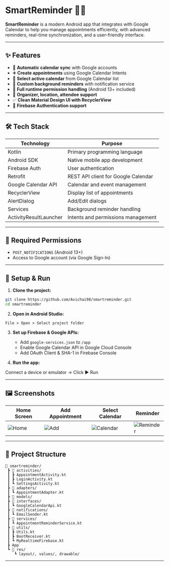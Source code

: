 # SmartReminder 📅🔔

**SmartReminder** is a modern Android app that integrates with Google Calendar to help you manage appointments efficiently, with advanced reminders, real-time synchronization, and a user-friendly interface.

---

## ✨ Features

- 🔄 **Automatic calendar sync** with Google accounts
- ➕ **Create appointments** using Google Calendar Intents
- 📅 **Select active calendar** from Google Calendar list
- 🔔 **Custom background reminders** with notification service
- 🛂 **Full runtime permission handling** (Android 13+ included)
- 👥 **Organizer, location, attendee support**
- ✅ **Clean Material Design UI with RecyclerView**
- 🔐 **Firebase Authentication support**

---

## 🛠️ Tech Stack

| Technology      | Purpose                                 |
|------------------|------------------------------------------|
| Kotlin           | Primary programming language            |
| Android SDK      | Native mobile app development           |
| Firebase Auth    | User authentication                    |
| Retrofit         | REST API client for Google Calendar     |
| Google Calendar API | Calendar and event management       |
| RecyclerView     | Display list of appointments            |
| AlertDialog      | Add/Edit dialogs                        |
| Services         | Background reminder handling            |
| ActivityResultLauncher | Intents and permissions management |

---

## 🔐 Required Permissions

- `POST_NOTIFICATIONS` (Android 13+)
- Access to Google account (via Google Sign-In)

---

## 🚀 Setup & Run

1. **Clone the project:**

```bash
git clone https://github.com/Avichai98/smartreminder.git
cd smartreminder
```

2. **Open in Android Studio:**

`File > Open > Select project folder`

3. **Set up Firebase & Google APIs:**
    - Add `google-services.json` to `/app`
    - Enable Google Calendar API in Google Cloud Console
    - Add OAuth Client & SHA-1 in Firebase Console

4. **Run the app:**

Connect a device or emulator → Click ▶️ Run

---

## 🖼️ Screenshots

| Home Screen | Add Appointment | Select Calendar | Reminder |
|-------------|------------------|------------------|----------|
| ![Home](screenshots/main_screen.png) | ![Add](screenshots/add_appointment.png) | ![Calendar](screenshots/select_calendar.png) | ![Reminder](screenshots/reminder_service.png) |

---

## 📂 Project Structure

```
📁 smartreminder/
 ┣ 📂 activities/
 ┃ ┣ AppointmentActivity.kt
 ┃ ┣ LoginActivity.kt
 ┃ ┗ SettingsActivity.kt
 ┣ 📂 adapters/
 ┃ ┗ AppointmentAdapter.kt
 ┣ 📂 models/
 ┣ 📂 interfaces/
 ┃ ┗ GoogleCalendarApi.kt
 ┣ 📂 notifications/
 ┃ ┗ EmailSender.kt
 ┣ 📂 services/
 ┃ ┗ AppointmentReminderService.kt
 ┣ 📂 utils/
 ┃ ┣ Utils.kt
 ┃ ┣ BootReceiver.kt
 ┃ ┗ MyRealtimeFirebase.kt
 ┣ App
 ┗ 📂 res/
    ┗ layout/, values/, drawable/
```

---